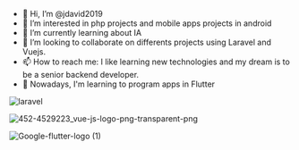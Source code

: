 
- 👋 Hi, I’m @jdavid2019
- 👀 I’m interested in php projects and mobile apps projects in android
- 🌱 I’m currently learning about IA
- 💞️ I’m looking to collaborate on differents projects using Laravel and Vuejs.
- 📫 How to reach me: I like learning new technologies and my dream is to be a senior backend developer.
-  👀 Nowadays, I'm learning to program apps in Flutter 


![laravel](https://user-images.githubusercontent.com/54923488/126728805-55042b25-35e5-4fd5-ba19-3776d79d632c.png)

![452-4529223_vue-js-logo-png-transparent-png](https://user-images.githubusercontent.com/54923488/126728958-0c418610-2bdf-42b2-baff-6421cee1cb2f.png)


![Google-flutter-logo (1)](https://user-images.githubusercontent.com/54923488/126728918-fef8c549-d005-4ee7-9d9c-e4d875a834a2.png)


<!---
jdavid2019/jdavid2019 is a ✨ special ✨ repository because its `README.md` (this file) appears on your GitHub profile.
You can click the Preview link to take a look at your changes.
--->
